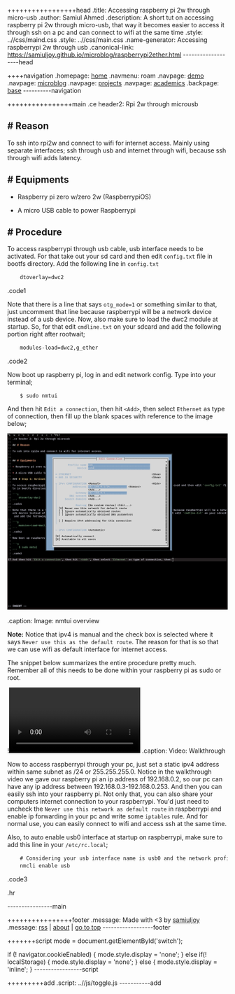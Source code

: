 +++++++++++++++++head
.title: Accessing raspberry pi 2w through micro-usb
.author: Samiul Ahmed
.description: A short tut on accessing raspberry pi 2w through micro-usb, that way it becomes easier to access it through ssh on a pc and can connect to wifi at the same time
.style: ..//css/maind.css
.style: ..//css/main.css
.name-generator: Accessing raspberrypi 2w through usb
.canonical-link: https://samiuljoy.github.io/microblog/raspberrypi2ether.html
-------------------head

++++navigation
.homepage: [home](..//index.html)
.navmenu: roam
.navpage: [demo](..//demo/base.html)
.navpage: [microblog](..//microblog/base.html)
.navpage: [projects](..//projects/base.html)
.navpage: [academics](..//academics/base.html)
.backpage: [base](base.html)
----------navigation

++++++++++++++++main
.ce header2: Rpi 2w through microusb

## # Reason

To ssh into rpi2w and connect to wifi for internet access. Mainly using separate interfaces; ssh through usb and internet through wifi, because ssh through wifi adds latency.


## # Equipments

* Raspberry pi zero w/zero 2w (RaspberrypiOS)

* A micro USB cable to power Raspberrypi

## # Procedure

To access raspberrypi through usb cable, usb interface needs to be activated. For that take out your sd card and then edit `config.txt` file in bootfs directory. Add the following line in `config.txt`


```1
	dtoverlay=dwc2
```
.code1


Note that there is a line that says `otg_mode=1` or something similar to that, just uncomment that line because raspberrypi will be a network device instead of a usb device. Now, also make sure to load the dwc2 module at startup. So, for that edit `cmdline.txt` on your sdcard and add the following portion right after rootwait;


```2
	modules-load=dwc2,g_ether 
```
.code2


Now boot up raspberry pi, log in and edit network config. Type into your terminal;


```no
	$ sudo nmtui
```


And then hit `Edit a connection`, then hit `<Add>`, then select `Ethernet` as type of connection, then fill up the blank spaces with reference to the image below;

![nmtui](../assets/net.png)

.caption: Image: nmtui overview

 **Note:** Notice that ipv4 is manual and the check box is selected where it says `Never use this as the default route`. The reason for that is so that we can use wifi as default interface for internet access.


The snippet below summarizes the entire procedure pretty much. Remember all of this needs to be done within your raspberry pi as sudo or root.

!![nmtui](../assets/nmtui.mp4)
.caption: Video: Walkthrough


Now to access raspberrypi through your pc, just set a static ipv4 address within same subnet as /24 or 255.255.255.0. Notice in the walkthrough video we gave our raspberry pi an ip address of 192.168.0.2, so our pc can have any ip address between 192.168.0.3-192.168.0.253. And then you can easily ssh into your raspberry pi. Not only that, you can also share your computers internet connection to your raspberrypi. You'd just need to uncheck the `Never use this network as default route` in raspberrypi and enable ip forwarding in your pc and write some `iptables` rule. And for normal use, you can easily connect to wifi and access ssh at the same time.

Also, to auto enable usb0 interface at startup on raspberrypi, make sure to add this line in your `/etc/rc.local`;


```3
	# Considering your usb interface name is usb0 and the network profile name is usb;
	nmcli enable usb
```
.code3


.hr

----------------main

++++++++++++++++footer
.message: Made with <3 by [samiuljoy](https://github.com/samiuljoy)
.message: [rss](/rss.xml) | [about](/about.html) | [go to top](#)
------------------footer

+++++++script
mode = document.getElementById('switch');

if (! navigator.cookieEnabled) {
	mode.style.display = 'none';
}
else if(! localStorage) {
	mode.style.display = 'none';
}
else {
	mode.style.display = 'inline';
}
-----------------script

+++++++++add
.script: ..//js/toggle.js
-----------add

